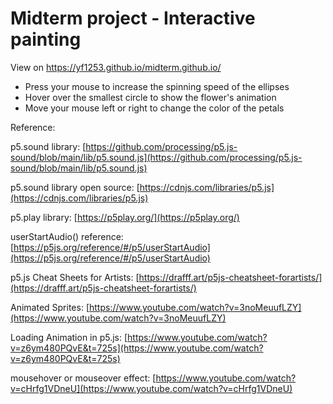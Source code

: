 # Midterm project - Interactive painting
View on https://yf1253.github.io/midterm.github.io/
- Press your mouse to increase the spinning speed of the ellipses
- Hover over the smallest circle to show the flower's animation
- Move your mouse left or right to change the color of the petals

Reference:

p5.sound library: [https://github.com/processing/p5.js-sound/blob/main/lib/p5.sound.js](https://github.com/processing/p5.js-sound/blob/main/lib/p5.sound.js)

p5.sound library open source: [https://cdnjs.com/libraries/p5.js](https://cdnjs.com/libraries/p5.js)

p5.play library: [https://p5play.org/](https://p5play.org/)

userStartAudio() reference: [https://p5js.org/reference/#/p5/userStartAudio](https://p5js.org/reference/#/p5/userStartAudio)

p5.js Cheat Sheets for Artists: [https://drafff.art/p5js-cheatsheet-forartists/](https://drafff.art/p5js-cheatsheet-forartists/)

Animated Sprites: [https://www.youtube.com/watch?v=3noMeuufLZY](https://www.youtube.com/watch?v=3noMeuufLZY)

Loading Animation in p5.js: [https://www.youtube.com/watch?v=z6ym480PQvE&t=725s](https://www.youtube.com/watch?v=z6ym480PQvE&t=725s)

mousehover or mouseover effect: [https://www.youtube.com/watch?v=cHrfg1VDneU](https://www.youtube.com/watch?v=cHrfg1VDneU)
